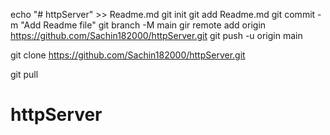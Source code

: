 echo "# httpServer" >>  Readme.md
git init
git add Readme.md
git commit -m "Add Readme file"
git branch -M main
gir remote add origin https://github.com/Sachin182000/httpServer.git
git push -u origin main 

git clone https://github.com/Sachin182000/httpServer.git

git pull 
# httpServer
